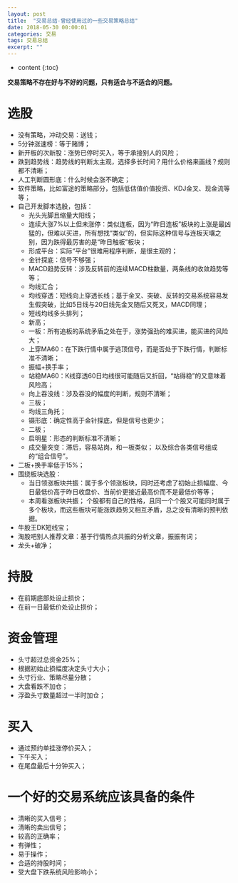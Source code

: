 ```yaml
---
layout: post
title:  "交易总结-曾经使用过的一些交易策略总结"
date: 2018-05-30 00:00:01
categories: 交易
tags: 交易总结
excerpt: ""
---
```


* content
{:toc}

**交易策略不存在好与不好的问题，只有适合与不适合的问题。**


# 选股
* 没有策略，冲动交易：送钱；
* 5分钟涨速榜：等于赌博；
* 新开板的次新股：涨势已停时买入，等于承接别人的风险；
* 跌到趋势线：趋势线的判断太主观，选择多长时间？用什么价格来画线？规则都不清晰；
* 人工判断圆形底：什么时候会涨不确定；
* 软件策略，比如富途的策略部分，包括低估值价值投资、KDJ金叉、现金流等等；
* 自己开发脚本选股，包括：
  + 光头光脚且缩量大阳线；
  + 连续大涨7%以上但未涨停：类似连板，因为“昨日连板”板块的上涨是最凶猛的，但难以买进，所有想找“类似”的，但实际这种信号与连板天壤之别，因为跌得最厉害的是“昨日触板”板块；
  + 形成平台：实际“平台”很难用程序判断，是很主观的；
  + 金针探底：信号不够强；
  + MACD趋势反转：涉及反转前的连续MACD柱数量，两条线的收敛趋势等等；
  + 均线汇合；
  + 均线穿透：短线向上穿透长线；基于金叉、突破、反转的交易系统容易发生假突破，比如5日线与20日线先金叉随后又死叉，MACD同理；
  + 短线均线多头排列；
  + 新高；
  + 一板：所有追板的系统矛盾之处在于，涨势强劲的难买进，能买进的风险大；
  + 上穿MA60：在下跌行情中属于逃顶信号，而是否处于下跌行情，判断标准不清晰；
  + 振幅+换手率；
  + 站稳MA60：K线穿透60日均线很可能随后又折回，“站得稳”的又意味着风险高；
  + 向上吞没线：涉及吞没的幅度的判断，规则不清晰；
  + 三板；
  + 均线三角托；
  + 镊形底：确定性高于金针探底，但是信号也更少；
  + 二板；
  + 启明星：形态的判断标准不清晰；
  + 成交量突变：滞后，容易站岗，和一板类似；
以及综合各类信号组成的“组合信号”。
* 二板+换手率低于15%；
* 围绕板块选股：
  + 当日领涨板块共振：属于多个领涨板块，同时还考虑了初始止损幅度、今日最低价高于昨日收盘价、当前价更接近最高价而不是最低价等等；
  + 本周看涨板块共振；
  个股都有自己的性格，且同一个个股又可能同时属于多个板块，而这些板块可能涨跌趋势又相互矛盾，总之没有清晰的预判依据。
* 牛股王DK短线宝；
* 淘股吧别人推荐文章：基于行情热点共振的分析文章，振振有词；
* 龙头+破净；


# 持股
* 在前期底部处设止损价；
* 在前一日最低价处设止损价；


# 资金管理
* 头寸超过总资金25%；
* 根据初始止损幅度决定头寸大小；
* 头寸行业、策略尽量分散；
* 大盘看跌不加仓；
* 浮盈头寸数量超过一半时加仓；



# 买入
* 通过预约单挂涨停价买入；
* 下午买入；
* 在尾盘最后十分钟买入；


# 一个好的交易系统应该具备的条件
* 清晰的买入信号；
* 清晰的卖出信号；
* 较高的正确率；
* 有弹性；
* 易于操作；
* 合适的持股时间；
* 受大盘下跌系统风险影响小；

























